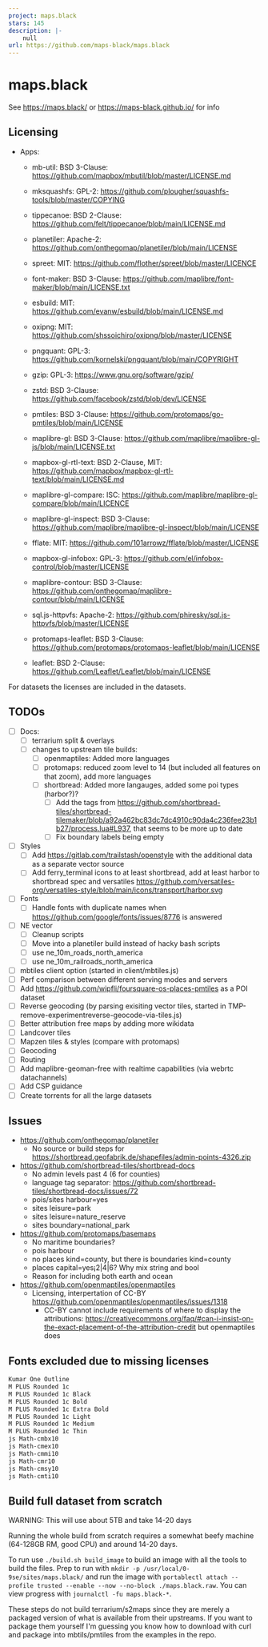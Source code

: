 ```yaml
---
project: maps.black
stars: 145
description: |-
    null
url: https://github.com/maps-black/maps.black
---
```


# maps.black

See https://maps.black/ or https://maps-black.github.io/ for info

## Licensing

- Apps:
  - mb-util: BSD 3-Clause: <https://github.com/mapbox/mbutil/blob/master/LICENSE.md>
  - mksquashfs: GPL-2: <https://github.com/plougher/squashfs-tools/blob/master/COPYING>
  - tippecanoe: BSD 2-Clause: <https://github.com/felt/tippecanoe/blob/main/LICENSE.md>
  - planetiler: Apache-2: <https://github.com/onthegomap/planetiler/blob/main/LICENSE>
  - spreet: MIT: <https://github.com/flother/spreet/blob/master/LICENCE>
  - font-maker: BSD 3-Clause: <https://github.com/maplibre/font-maker/blob/main/LICENSE.txt>
  - esbuild: MIT: <https://github.com/evanw/esbuild/blob/main/LICENSE.md>
  - oxipng: MIT: <https://github.com/shssoichiro/oxipng/blob/master/LICENSE>
  - pngquant: GPL-3: <https://github.com/kornelski/pngquant/blob/main/COPYRIGHT>
  - gzip: GPL-3: <https://www.gnu.org/software/gzip/>
  - zstd: BSD 3-Clause: <https://github.com/facebook/zstd/blob/dev/LICENSE>

  - pmtiles: BSD 3-Clause: <https://github.com/protomaps/go-pmtiles/blob/main/LICENSE>
  - maplibre-gl: BSD 3-Clause: <https://github.com/maplibre/maplibre-gl-js/blob/main/LICENSE.txt>
  - mapbox-gl-rtl-text: BSD 2-Clause, MIT: <https://github.com/mapbox/mapbox-gl-rtl-text/blob/main/LICENSE.md>
  - maplibre-gl-compare: ISC: <https://github.com/maplibre/maplibre-gl-compare/blob/main/LICENCE>
  - maplibre-gl-inspect: BSD 3-Clause: <https://github.com/maplibre/maplibre-gl-inspect/blob/main/LICENSE>
  - fflate: MIT: <https://github.com/101arrowz/fflate/blob/master/LICENSE>
  - mapbox-gl-infobox: GPL-3: <https://github.com/el/infobox-control/blob/master/LICENSE>
  - maplibre-contour: BSD 3-Clause: <https://github.com/onthegomap/maplibre-contour/blob/main/LICENSE>
  - sql.js-httpvfs: Apache-2: <https://github.com/phiresky/sql.js-httpvfs/blob/master/LICENSE>
  - protomaps-leaflet: BSD 3-Clause: <https://github.com/protomaps/protomaps-leaflet/blob/main/LICENSE>
  - leaflet: BSD 2-Clause: <https://github.com/Leaflet/Leaflet/blob/main/LICENSE>

For datasets the licenses are included in the datasets.

## TODOs

- [ ] Docs:
  - [ ] terrarium split & overlays
  - [ ] changes to upstream tile builds:
    - [ ] openmaptiles: Added more languages
    - [ ] protomaps: reduced zoom level to 14 (but included all features on that zoom), add more languages
    - [ ] shortbread: Added more langauges, added some poi types (harbor?)?
      - [ ] Add the tags from <https://github.com/shortbread-tiles/shortbread-tilemaker/blob/a92a462bc83dc7dc4910c90da4c236fee23b1b27/process.lua#L937>, that seems to be more up to date
      - [ ] Fix boundary labels being empty
- [ ] Styles
  - [ ] Add <https://gitlab.com/trailstash/openstyle> with the additional data as a separate vector source
  - [ ] Add ferry_terminal icons to at least shortbread, add at least harbor to shortbread spec and versatiles <https://github.com/versatiles-org/versatiles-style/blob/main/icons/transport/harbor.svg>
- [ ] Fonts
  - [ ] Handle fonts with duplicate names when <https://github.com/google/fonts/issues/8776> is answered
- [ ] NE vector
  - [ ] Cleanup scripts
  - [ ] Move into a planetiler build instead of hacky bash scripts
  - [ ] use ne_10m_roads_north_america
  - [ ] use ne_10m_railroads_north_america
- [ ] mbtiles client option (started in client/mbtiles.js)
- [ ] Perf comparison between different serving modes and servers
- [ ] Add <https://github.com/wipfli/foursquare-os-places-pmtiles> as a POI dataset
- [ ] Reverse geocoding (by parsing exisiting vector tiles, started in TMP-remove-experimentreverse-geocode-via-tiles.js)
- [ ] Better attribution free maps by adding more wikidata
- [ ] Landcover tiles
- [ ] Mapzen tiles & styles (compare with protomaps)
- [ ] Geocoding
- [ ] Routing
- [ ] Add maplibre-geoman-free with realtime capabilities (via webrtc datachannels)
- [ ] Add CSP guidance
- [ ] Create torrents for all the large datasets

## Issues

- <https://github.com/onthegomap/planetiler>
  - No source or build steps for <https://shortbread.geofabrik.de/shapefiles/admin-points-4326.zip>
- <https://github.com/shortbread-tiles/shortbread-docs>
  - No admin levels past 4 (6 for counties)
  - language tag separator: <https://github.com/shortbread-tiles/shortbread-docs/issues/72>
  - pois/sites harbour=yes
  - sites leisure=park
  - sites leisure=nature_reserve
  - sites boundary=national_park
- <https://github.com/protomaps/basemaps>
  - No maritime boundaries?
  - pois harbour
  - no places kind=county, but there is boundaries kind=county
  - places capital=yes¡2|4|6? Why mix string and bool
  - Reason for including both earth and ocean
- <https://github.com/openmaptiles/openmaptiles>
  - Licensing, interpertation of CC-BY <https://github.com/openmaptiles/openmaptiles/issues/1318>
    - CC-BY cannot include requirements of where to display the attributions: https://creativecommons.org/faq/#can-i-insist-on-the-exact-placement-of-the-attribution-credit but openmaptiles does

## Fonts excluded due to missing licenses

```txt
Kumar One Outline
M PLUS Rounded 1c
M PLUS Rounded 1c Black
M PLUS Rounded 1c Bold
M PLUS Rounded 1c Extra Bold
M PLUS Rounded 1c Light
M PLUS Rounded 1c Medium
M PLUS Rounded 1c Thin
js Math-cmbx10
js Math-cmex10
js Math-cmmi10
js Math-cmr10
js Math-cmsy10
js Math-cmti10
```

## Build full dataset from scratch

WARNING: This will use about 5TB and take 14-20 days

Running the whole build from scratch requires a somewhat beefy machine (64-128GB RM, good CPU) and around 14-20 days.

To run use `./build.sh build_image` to build an image with all the tools to build the files. Prep to run with `mkdir -p /usr/local/0-9se/sites/maps.black/` and run the image with `portablectl attach --profile trusted --enable --now --no-block ./maps.black.raw`. You can view progress with `journalctl -fu maps.black-*`.

These steps do not build terrarium/s2maps since they are merely a packaged version of what is available from their upstreams. If you want to package them yourself I'm guessing you know how to download with curl and package into mbtils/pmtiles from the examples in the repo.

